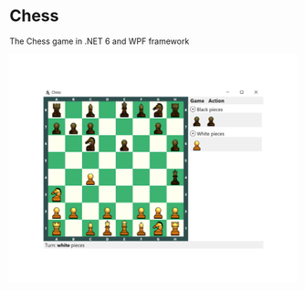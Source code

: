 # Chess
The Chess game in .NET 6 and WPF framework

![Screenshot](images/screenshots/GameplayScreenshot.png)

